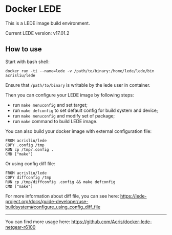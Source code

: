 # Docker LEDE
This is a LEDE image build environment.

Current LEDE version: v17.01.2

## How to use
Start with bash shell:
```shell
docker run -ti --name=lede -v /path/to/binary:/home/lede/lede/bin acrisliu/lede
```

Ensure that `/path/to/binary` is writable by the lede user in container.

Then you can configure your LEDE image by following steps:
- run `make menuconfig` and set target;
- run `make defconfig` to set default config for build system and device;
- run `make menuconfig` and modify set of package;
- run `make` command to build LEDE image.


You can also build your docker image with external configuration file:

```
FROM acrisliu/lede
COPY .config /tmp
RUN cp /tmp/.config .
CMD ["make"]
```

Or using config diff file:

```
FROM acrisliu/lede
COPY diffconfig /tmp
RUN cp /tmp/diffconfig .config && make defconfig
CMD ["make"]
```

For more information about diff file, you can see here: https://lede-project.org/docs/guide-developer/use-buildsystem#configure_using_config_diff_file

---

You can find more usage here: https://github.com/Acris/docker-lede-netgear-r6100
